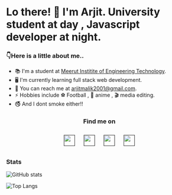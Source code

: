 # Lo there! 👋 I'm Arjit. University student at day , Javascript developer at night.

### :point_down:Here is a little about me..
* :books: I'm a student at [Meerut Institite of Engineering Technology](https://miet.ac.in/).
* :desktop_computer: I'm currently learning full stack web development.
* :incoming_envelope: You can reach me at <a href = "mailto:arjitmalik2001@gmail.com">arjitmalik2001@gmail.com</a>.
* :zap: Hobbies include :soccer: Football , 	:eyes: anime , :clapper: media editing.
* :no_smoking: And I dont smoke either!!
 

### <p align = "center">Find me on</p>
<p align = "center">
     <a href = "" ><img src = "https://cdn-icons-png.flaticon.com/512/174/174857.png" height = "30px" width = "30px" style = "margin:10px;"></a>
     <a href = "" ><img src = "https://seeklogo.com/images/T/twitter-icon-square-logo-108D17D373-seeklogo.com.png" height = "30px" width = "30px" style = "margin:10px;"></a>
     <a href = "" ><img src = "https://upload.wikimedia.org/wikipedia/commons/thumb/e/e7/Instagram_logo_2016.svg/768px-Instagram_logo_2016.svg.png" height = "30px" width = "30px" style = "margin:10px;"></a>
     <a href = "" ><img src = "https://www.freepnglogos.com/uploads/spotify-logo-png/image-gallery-spotify-logo-21.png" height = "30px" width = "30px" style = "margin:10px;"></a>
</p>

### Stats
<p align = "center" style = "">

![GitHub stats](https://github-readme-stats.vercel.app/api?username=ARJITMALIK&show_icons=true&theme=tokyonight)

![Top Langs](https://github-readme-stats.vercel.app/api/top-langs/?username=ARJITMALIK&theme=tokyonight)

</p>
<!--
**ARJITMALIK/ARJITMALIK** is a ✨ _special_ ✨ repository because its `README.md` (this file) appears on your GitHub profile.

Here are some ideas to get you started:

- 🔭 I’m currently working on ...
- 🌱 I’m currently learning ...
- 👯 I’m looking to collaborate on ...
- 🤔 I’m looking for help with ...
- 💬 Ask me about ...
- 📫 How to reach me: ...
- 😄 Pronouns: ...
- ⚡ Fun fact: ...
-->


